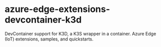 # azure-edge-extensions-devcontainer-k3d
DevContainer support for K3D, a K3S wrapper in a container.  Azure Edge (IoT) extensions, samples, and quickstarts.
